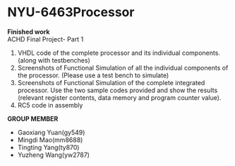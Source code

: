 # NYU-6463Processor

**Finished work**  
ACHD Final Project- Part 1  
1. VHDL code of the complete processor and its individual components. (along with testbenches)
2. Screenshots of Functional Simulation of all the individual components of the processor. (Please use a test bench to simulate)
3. Screenshots of Functional Simulation of the complete integrated processor. Use the two sample
codes provided and show the results (relevant register contents, data memory and program
counter value).
4. RC5 code in assembly  

**GROUP MEMBER**
* Gaoxiang Yuan(gy549)
* Mingdi Mao(mm8688)
* Tingting Yang(ty870)
* Yuzheng Wang(yw2787)